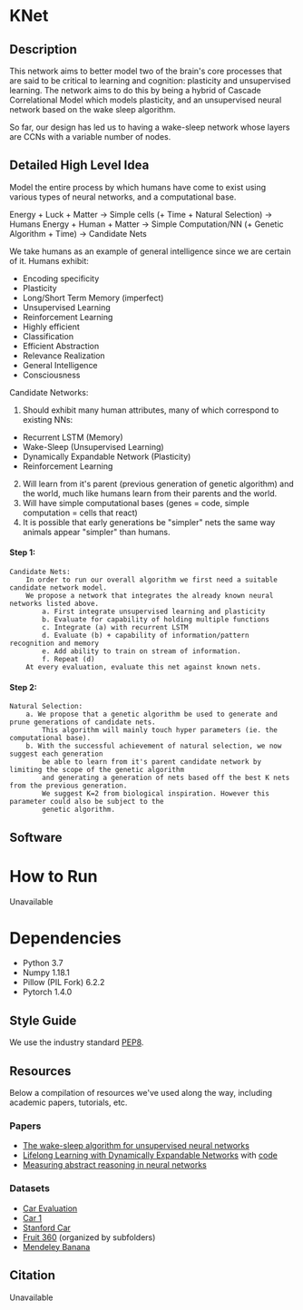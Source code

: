 # KNet
## Description
This network aims to better model two of the brain's core processes that are said to be critical to learning and cognition: plasticity and unsupervised learning. The network aims to do this by being a hybrid of Cascade Correlational Model which models plasticity, and an unsupervised neural network based on the wake sleep algorithm.

So far, our design has led us to having a wake-sleep network whose layers are CCNs with a variable number of nodes.

## Detailed High Level Idea
Model the entire process by which humans have come to exist using various types of neural networks, and a computational base.

  Energy + Luck + Matter -> Simple cells (+ Time + Natural Selection) -> Humans
  Energy + Human + Matter -> Simple Computation/NN (+ Genetic Algorithm + Time) -> Candidate Nets

We take humans as an example of general intelligence since we are certain of it.
Humans exhibit:
- Encoding specificity
- Plasticity
- Long/Short Term Memory (imperfect)
- Unsupervised Learning
- Reinforcement Learning
- Highly efficient
- Classification
- Efficient Abstraction
- Relevance Realization
- General Intelligence
- Consciousness

Candidate Networks:
1. Should exhibit many human attributes, many of which correspond to existing NNs:
  - Recurrent LSTM (Memory)
  - Wake-Sleep (Unsupervised Learning)
  - Dynamically Expandable Network (Plasticity)
  - Reinforcement Learning
2. Will learn from it's parent (previous generation of genetic algorithm) and the world,
    much like humans learn from their parents and the world.
3. Will have simple computational bases (genes = code, simple computation = cells that react)
4. It is possible that early generations be "simpler" nets the same way animals appear "simpler" than humans.


#### Step 1:
    Candidate Nets:
        In order to run our overall algorithm we first need a suitable candidate network model.
        We propose a network that integrates the already known neural networks listed above.
            a. First integrate unsupervised learning and plasticity
            b. Evaluate for capability of holding multiple functions
            c. Integrate (a) with recurrent LSTM
            d. Evaluate (b) + capability of information/pattern recognition and memory
            e. Add ability to train on stream of information.
            f. Repeat (d)
        At every evaluation, evaluate this net against known nets.

#### Step 2:
    Natural Selection:
        a. We propose that a genetic algorithm be used to generate and prune generations of candidate nets.
            This algorithm will mainly touch hyper parameters (ie. the computational base).
        b. With the successful achievement of natural selection, we now suggest each generation
            be able to learn from it's parent candidate network by limiting the scope of the genetic algorithm
            and generating a generation of nets based off the best K nets from the previous generation.
            We suggest K=2 from biological inspiration. However this parameter could also be subject to the
            genetic algorithm.

## Software 
# How to Run
Unavailable

# Dependencies
- Python 3.7
- Numpy 1.18.1
- Pillow (PIL Fork) 6.2.2
- Pytorch 1.4.0

## Style Guide
We use the industry standard [PEP8].

[PEP8]: <https://pep8.org>

## Resources
Below a compilation of resources we've used along the way, including academic papers, tutorials, etc.
### Papers
- [The wake-sleep algorithm for unsupervised neural networks](https://www.cs.toronto.edu/~hinton/absps/ws.pdf)
- [Lifelong Learning with Dynamically Expandable Networks](https://openreview.net/pdf?id=Sk7KsfW0-) with [code](https://github.com/jaehong-yoon93/DEN)
- [Measuring abstract reasoning in neural networks](https://arxiv.org/pdf/1807.04225.pdf)
### Datasets
- [Car Evaluation](https://archive.ics.uci.edu/ml/datasets/Car+Evaluation)
- [Car 1](https://archive.ics.uci.edu/ml/datasets/Automobile)
- [Stanford Car](https://www.kaggle.com/jessicali9530/stanford-cars-dataset)
- [Fruit 360](https://www.kaggle.com/moltean/fruits) (organized by subfolders)
- [Mendeley Banana](https://data.mendeley.com/datasets/zk3tkxndjw/2)

## Citation
Unavailable
